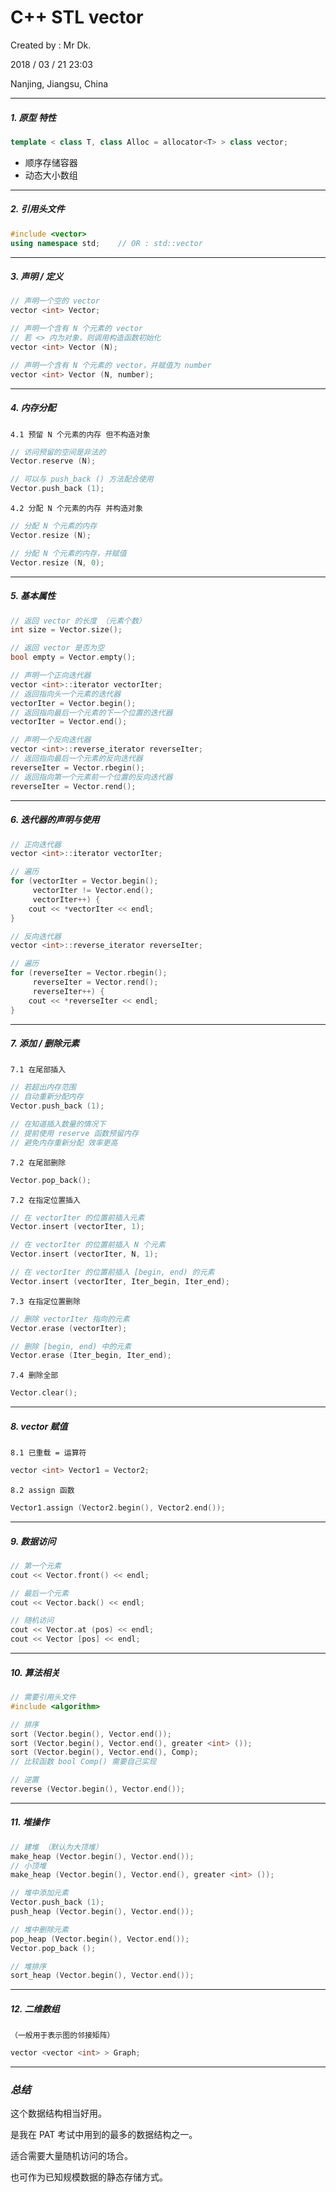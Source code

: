 # C++ STL vector

Created by : Mr Dk.

2018 / 03 / 21 23:03

Nanjing, Jiangsu, China

---

##### 1. 原型 特性

```C++
template < class T, class Alloc = allocator<T> > class vector;
```

 * 顺序存储容器
 * 动态大小数组​

---

##### 2. 引用头文件

```c++
#include <vector>
using namespace std;	// OR : std::vector
```

---

##### 3. 声明 / 定义

```C++
// 声明一个空的 vector
vector <int> Vector;

// 声明一个含有 N 个元素的 vector
// 若 <> 内为对象，则调用构造函数初始化
vector <int> Vector (N);

// 声明一个含有 N 个元素的 vector，并赋值为 number
vector <int> Vector (N, number);
```

---

##### 4. 内存分配

	4.1 预留 N 个元素的内存 但不构造对象

```C++
// 访问预留的空间是非法的
Vector.reserve (N);

// 可以与 push_back () 方法配合使用
Vector.push_back (1);
```

	4.2 分配 N 个元素的内存 并构造对象

```C++
// 分配 N 个元素的内存
Vector.resize (N);

// 分配 N 个元素的内存，并赋值
Vector.resize (N, 0);
```

---

##### 5. 基本属性

```C++
// 返回 vector 的长度 （元素个数）
int size = Vector.size();

// 返回 vector 是否为空
bool empty = Vector.empty();

// 声明一个正向迭代器
vector <int>::iterator vectorIter;
// 返回指向头一个元素的迭代器
vectorIter = Vector.begin();
// 返回指向最后一个元素的下一个位置的迭代器
vectorIter = Vector.end();

// 声明一个反向迭代器
vector <int>::reverse_iterator reverseIter;
// 返回指向最后一个元素的反向迭代器
reverseIter = Vector.rbegin();
// 返回指向第一个元素前一个位置的反向迭代器
reverseIter = Vector.rend();
```

---

##### 6. 迭代器的声明与使用

```C++
// 正向迭代器
vector <int>::iterator vectorIter;

// 遍历
for (vectorIter = Vector.begin(); 
	 vectorIter != Vector.end(); 
	 vectorIter++) {
    cout << *vectorIter << endl;
}

// 反向迭代器
vector <int>::reverse_iterator reverseIter;

// 遍历
for (reverseIter = Vector.rbegin();
	 reverseIter = Vector.rend();
	 reverseIter++) {
    cout << *reverseIter << endl;
}
```

---

##### 7. 添加 / 删除元素

	7.1 在尾部插入

```C++
// 若超出内存范围
// 自动重新分配内存
Vector.push_back (1);

// 在知道插入数量的情况下
// 提前使用 reserve 函数预留内存
// 避免内存重新分配 效率更高
```

	7.2 在尾部删除

```C++
Vector.pop_back();
```

	7.2 在指定位置插入

```C++
// 在 vectorIter 的位置前插入元素
Vector.insert (vectorIter, 1);

// 在 vectorIter 的位置前插入 N 个元素
Vector.insert (vectorIter, N, 1);

// 在 vectorIter 的位置前插入 [begin, end) 的元素
Vector.insert (vectorIter, Iter_begin, Iter_end);
```

	7.3 在指定位置删除

```C++
// 删除 vectorIter 指向的元素
Vector.erase (vectorIter);

// 删除 [begin, end) 中的元素
Vector.erase (Iter_begin, Iter_end);
```

	7.4 删除全部

```C++
Vector.clear();
```

---

##### 8. vector 赋值

	8.1 已重载 = 运算符

```C++
vector <int> Vector1 = Vector2;
```

	8.2 assign 函数

```C++
Vector1.assign (Vector2.begin(), Vector2.end());
```

---

##### 9. 数据访问

```C++
// 第一个元素
cout << Vector.front() << endl;

// 最后一个元素
cout << Vector.back() << endl;

// 随机访问
cout << Vector.at (pos) << endl;
cout << Vector [pos] << endl;
```

---

##### 10. 算法相关

```C++
// 需要引用头文件
#include <algorithm>

// 排序
sort (Vector.begin(), Vector.end());
sort (Vector.begin(), Vector.end(), greater <int> ());
sort (Vector.begin(), Vector.end(), Comp);
// 比较函数 bool Comp() 需要自己实现

// 逆置
reverse (Vector.begin(), Vector.end());
```

---

##### 11. 堆操作

```C++
// 建堆 （默认为大顶堆）
make_heap (Vector.begin(), Vector.end());
// 小顶堆
make_heap (Vector.begin(), Vector.end(), greater <int> ());

// 堆中添加元素
Vector.push_back (1);
push_heap (Vector.begin(), Vector.end());

// 堆中删除元素
pop_heap (Vector.begin(), Vector.end());
Vector.pop_back ();

// 堆排序
sort_heap (Vector.begin(), Vector.end());
```

---

##### 12. 二维数组

	（一般用于表示图的邻接矩阵）

```C++
vector <vector <int> > Graph;
```

---

### *总结*

这个数据结构相当好用。

是我在 PAT 考试中用到的最多的数据结构之一。

适合需要大量随机访问的场合。

也可作为已知规模数据的静态存储方式。